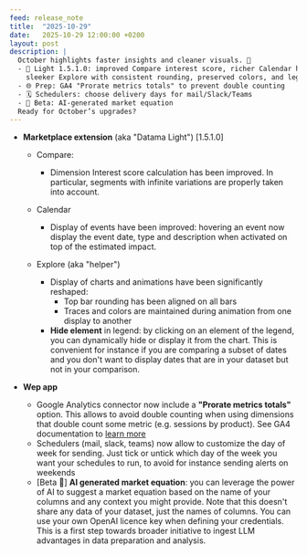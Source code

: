```yaml
---
feed: release_note
title:  "2025-10-29"
date:   2025-10-29 12:00:00 +0200
layout: post
description: |
  October highlights faster insights and cleaner visuals. 🍁
  - 🏪 Light 1.5.1.0: improved Compare interest score, richer Calendar hovers,
    sleeker Explore with consistent rounding, preserved colors, and legend hide/show
  - 🌐 Prep: GA4 "Prorate metrics totals" to prevent double counting
  - 🗓️ Schedulers: choose delivery days for mail/Slack/Teams
  - 🤖 Beta: AI‑generated market equation
  Ready for October’s upgrades?
---
```


* **Marketplace extension** (aka "Datama Light") [1.5.1.0]
 
  * Compare: 
    * Dimension Interest score calculation has been improved. In particular, segments with infinite variations are properly taken into account.

  * Calendar
    * Display of events have been improved: hovering an event now display the event date, type and description when activated on top of the estimated impact.
  
  * Explore (aka "helper")
    * Display of charts and animations have been significantly reshaped:
      * Top bar rounding has been aligned on all bars
      * Traces and colors are maintained during animation from one display to another 
    * **Hide element** in legend: by clicking on an element of the legend, you can dynamically hide or display it from the chart. This is convenient for instance if you are comparing a subset of dates and you don't want to display dates that are in your dataset but not in your comparison.

* **Wep app**
  * Google Analytics connector now include a **"Prorate metrics totals"** option. This allows to avoid double counting when using dimensions that double count some metric (e.g. sessions by product). See GA4 documentation to [learn more]({{site.url}}/{{site.baseurl}}/core_app/new/prep/interface/add_source.html#5-google-analytics-4) 
  * Schedulers (mail, slack, teams) now allow to customize the day of week for sending. Just tick or untick which day of the week you want your schedules to run, to avoid for instance sending alerts on weekends
  * [Beta 🧪]  **AI generated market equation**: you can leverage the power of AI to suggest a market equation based on the name of your columns and any context you might provide. Note that this doesn't share any data of your dataset, just the names of columns. You can use your own OpenAI licence key when defining your credentials. This is a first step towards broader initiative to ingest LLM advantages in data preparation and analysis.
